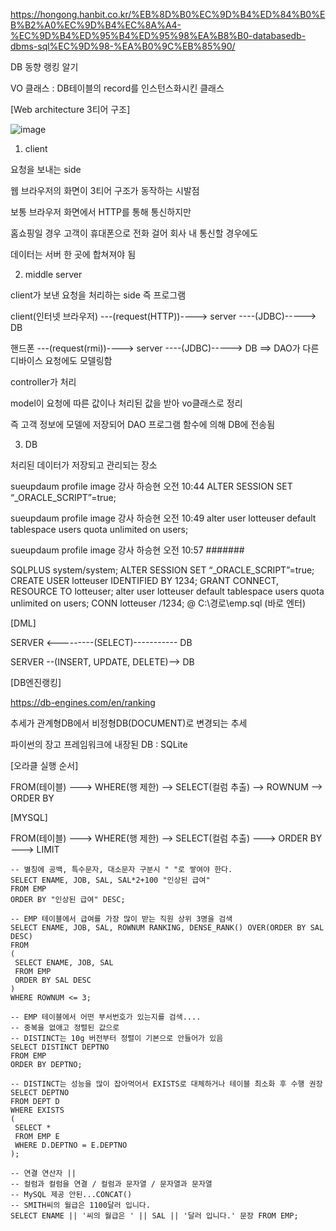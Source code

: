https://hongong.hanbit.co.kr/%EB%8D%B0%EC%9D%B4%ED%84%B0%EB%B2%A0%EC%9D%B4%EC%8A%A4-%EC%9D%B4%ED%95%B4%ED%95%98%EA%B8%B0-databasedb-dbms-sql%EC%9D%98-%EA%B0%9C%EB%85%90/

DB 동향 랭킹 알기

VO 클래스 : DB테이블의 record를 인스턴스화시킨 클래스

[Web architecture 3티어 구조]

![image](https://user-images.githubusercontent.com/101415950/226226393-17f2af03-2faf-4921-98a7-ad6a1d5e6d18.png)

1. client

요청을 보내는 side

웹 브라우저의 화면이 3티어 구조가 동작하는 시발점

보통 브라우저 화면에서 HTTP를 통해 통신하지만

홈쇼핑일 경우 고객이 휴대폰으로 전화 걸어 회사 내 통신할 경우에도

데이터는 서버 한 곳에 합쳐져야 됨

2. middle server

client가 보낸 요청을 처리하는 side 즉 프로그램

client(인터넷 브라우저) ---(request(HTTP))----> server ----(JDBC)-----> DB
   
핸드폰 ---(request(rmi))----> server ----(JDBC)-----> DB ==> DAO가 다른 디바이스 요청에도 모델링함

controller가 처리

model이 요청에 따른 값이나 처리된 값을 받아 vo클래스로 정리

즉 고객 정보에 모델에 저장되어 DAO 프로그램 함수에 의해 DB에 전송됨

3. DB

처리된 데이터가 저장되고 관리되는 장소


sueupdaum profile image	
강사 하승현
오전 10:44
ALTER SESSION SET “_ORACLE_SCRIPT”=true;

sueupdaum profile image	
강사 하승현
오전 10:49
alter user lotteuser default tablespace users quota unlimited on users;

sueupdaum profile image	
강사 하승현
오전 10:57
#######

SQLPLUS system/system;
ALTER SESSION SET “_ORACLE_SCRIPT”=true;
CREATE USER lotteuser IDENTIFIED BY 1234;
GRANT CONNECT, RESOURCE TO lotteuser; 
alter user lotteuser default tablespace users quota unlimited on users;
CONN lotteuser /1234;
@ C:\경로\emp.sql (바로 엔터)

[DML]

SERVER <---------(SELECT)----------- DB

SERVER --(INSERT, UPDATE, DELETE)--> DB

[DB엔진랭킹]

https://db-engines.com/en/ranking 

추세가 관계형DB에서 비정형DB(DOCUMENT)로 변경되는 추세

파이썬의 장고 프레임워크에 내장된 DB : SQLite

[오라클 실행 순서]

FROM(테이블) ---> WHERE(행 제한) --> SELECT(컬럼 추출) --> ROWNUM --> ORDER BY

[MYSQL]

FROM(테이블) ---> WHERE(행 제한) --> SELECT(컬럼 추출) ---> ORDER BY ---> LIMIT 

```
-- 별칭에 공백, 특수문자, 대소문자 구분시 " "로 쌓여야 한다.
SELECT ENAME, JOB, SAL, SAL*2+100 "인상된 급여"
FROM EMP
ORDER BY "인상된 급여" DESC;

-- EMP 테이블에서 급여를 가장 많이 받는 직원 상위 3명을 검색
SELECT ENAME, JOB, SAL, ROWNUM RANKING, DENSE_RANK() OVER(ORDER BY SAL DESC)
FROM
(
 SELECT ENAME, JOB, SAL
 FROM EMP
 ORDER BY SAL DESC
)
WHERE ROWNUM <= 3;

-- EMP 테이블에서 어떤 부서번호가 있는지를 검색....
-- 중복을 없애고 정렬된 값으로
-- DISTINCT는 10g 버전부터 정렬이 기본으로 안들어가 있음
SELECT DISTINCT DEPTNO 
FROM EMP
ORDER BY DEPTNO;

-- DISTINCT는 성능을 많이 잡아먹어서 EXISTS로 대체하거나 테이블 최소화 후 수행 권장
SELECT DEPTNO 
FROM DEPT D
WHERE EXISTS
(
 SELECT * 
 FROM EMP E
 WHERE D.DEPTNO = E.DEPTNO
);

-- 연결 연산자 ||
-- 컬럼과 컬럼을 연결 / 컬럼과 문자열 / 문자열과 문자열
-- MySQL 제공 안된...CONCAT()
-- SMITH씨의 월급은 1100달러 입니다.
SELECT ENAME || '씨의 월급은 ' || SAL || '달러 입니다.' 문장 FROM EMP;
```
